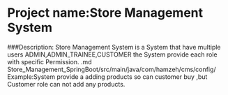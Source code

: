 # Project name:Store Management System
###Description:
Store Management System is a System that have multiple users ADMIN,ADMIN_TRAINEE,CUSTOMER
the System provide each role with specific Permission.
.md Store_Management_SpringBoot/src/main/java/com/hamzeh/cms/config/
Example:System provide a adding products so can customer buy ,but Customer role can not add any products.

